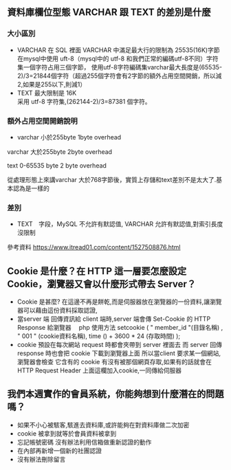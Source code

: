 ## 資料庫欄位型態 VARCHAR 跟 TEXT 的差別是什麼


### 大小區別
* VARCHAR
在 SQL 裡面 VARCHAR 中滿足最大行的限制為 25535(16K)字節
在mysql中使用 uft-8（mysql中的 utf-8 和我們正常的編碼utf-8不同）字符集一個字符占用三個字節，
使用utf-8字符編碼集varchar最大長度是(65535-2)/3=21844個字符（超過255個字符會有2字節的額外占用空間開銷，所以減2,如果是255以下,則減1）
* TEXT 最大限制是 16K  
采用 utf-8 字符集,(262144-2)/3=87381 個字符。
### 額外占用空間開銷說明
* varchar 小於255byte 1byte overhead

varchar 大於255byte 2byte overhead

text 0-65535 byte 2 byte overhead

從處理形態上來講varchar 大於768字節後，實質上存儲和text差別不是太大了.基本認為是一樣的

### 差別 
* TEXT　字段，MySQL 不允許有默認值, VARCHAR 允許有默認值,對索引長度沒限制


參考資料 https://www.itread01.com/content/1527508876.html
## Cookie 是什麼？在 HTTP 這一層要怎麼設定 Cookie，瀏覽器又會以什麼形式帶去 Server？
* Cookie 是甚麼? 在這邊不再是餅乾,而是伺服器放在瀏覽器的一份資料,讓瀏覽器可以藉由這份資料採取認證,
* 當server 端 回傳資訊給 client 端時,server 端會傳  Set-Cookie 的 HTTP Response  給瀏覽器
　php 使用方法
 setcookie ( " member_id "(目錄名稱) , " 001 " (cookie資料名稱), time () + 3600 * 24 (存取時間) );
* cookie 預設在每次網站 request 時都會夾帶到 server 裡面去 而 server 回傳 response 時也會把 cookie 下載到瀏覽器上面
所以當client 要求某一個網站,瀏覽器會檢查 它含有的 cookie 有沒有被那個網頁存取,如果有的話就會在 HTTP Request Header 上面這欄加入cookie,一同傳給伺服器 


## 我們本週實作的會員系統，你能夠想到什麼潛在的問題嗎？
* 如果不小心被駭客,駭進去資料庫,或許能夠在對資料庫做二次加密
* cookie 被拿到就等於會員資料被拿到
* 忘記帳號密碼 沒有辦法利用信箱做重新認證的動作
* 在內部再新增一個新的社團認證
* 沒有辦法刪除留言

 











